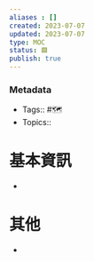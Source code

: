 ```yaml
---
aliases : []
created: 2023-07-07
updated: 2023-07-07
type: MOC
status: 🟩
publish: true
---
```

### Metadata
- Tags:: #🗺️
- Topics:: 

# 基本資訊
- 
# 其他
- 